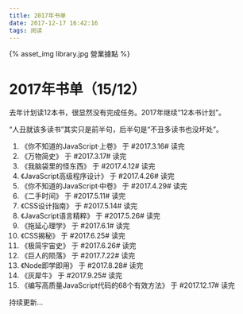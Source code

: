 ```yaml
---
title: 2017年书单
date: 2017-12-17 16:42:16
tags: 阅读
---
```


{% asset_img library.jpg 營業據點 %}
# 2017年书单（15/12）

去年计划读12本书，很显然没有完成任务。2017年继续“12本书计划”。

“人丑就该多读书”其实只是前半句，后半句是“不丑多读书也没坏处”。

<!-- more -->

1.  《你不知道的JavaScript·上卷》 于 #2017.3.16# 读完
2.  《万物简史》 于 #2017.3.17# 读完
3.  《我脑袋里的怪东西》 于 #2017.4.12# 读完
4.  《JavaScript高级程序设计》 于 #2017.4.26# 读完
5.  《你不知道的JavaScript·中卷》 于 #2017.4.29# 读完
6.  《二手时间》 于 #2017.5.11# 读完
7.  《CSS设计指南》 于 #2017.5.14# 读完
8.  《JavaScript语言精粹》 于 #2017.5.26# 读完
9.  《拖延心理学》 于 #2017.6.1# 读完
10. 《CSS揭秘》 于 #2017.6.25# 读完
11. 《极简宇宙史》 于 #2017.6.26# 读完
12. 《巨人的陨落》 于 #2017.7.22# 读完
13. 《Node即学即用》 于 #2017.8.28# 读完
14. 《灰犀牛》 于 #2017.9.25# 读完
15. 《编写高质量JavaScript代码的68个有效方法》 于 #2017.12.17# 读完

持续更新...
